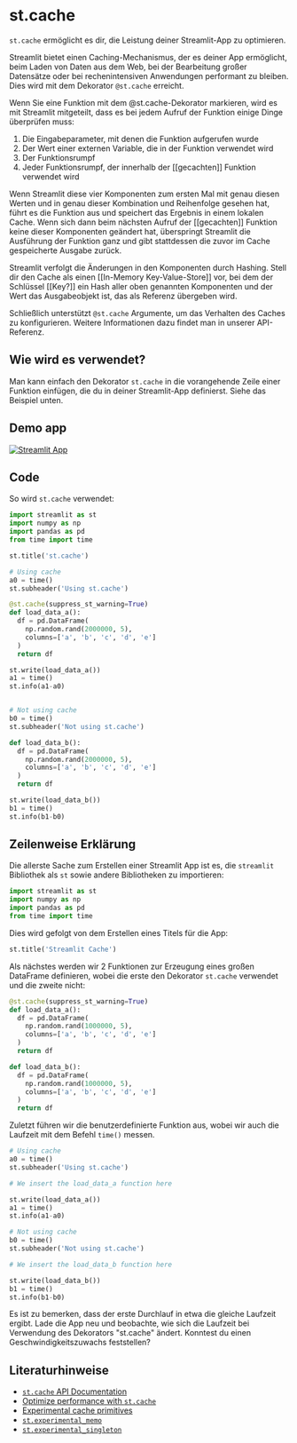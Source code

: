 # st.cache

`st.cache` ermöglicht es dir, die Leistung deiner Streamlit-App zu optimieren.

Streamlit bietet einen Caching-Mechanismus, der es deiner App ermöglicht, beim Laden von Daten aus dem Web, bei der Bearbeitung großer Datensätze oder bei rechenintensiven Anwendungen performant zu bleiben. Dies wird mit dem Dekorator `@st.cache` erreicht.

Wenn Sie eine Funktion mit dem @st.cache-Dekorator markieren, wird es mit Streamlit mitgeteilt, dass es bei jedem Aufruf der Funktion einige Dinge überprüfen muss:

1. Die Eingabeparameter, mit denen die Funktion aufgerufen wurde
2. Der Wert einer externen Variable, die in der Funktion verwendet wird
3. Der Funktionsrumpf
4. Jeder Funktionsrumpf, der innerhalb der [[gecachten]] Funktion verwendet wird

Wenn Streamlit diese vier Komponenten zum ersten Mal mit genau diesen Werten und in genau dieser Kombination und Reihenfolge gesehen hat, führt es die Funktion aus und speichert das Ergebnis in einem lokalen Cache. Wenn sich dann beim nächsten Aufruf der [[gecachten]] Funktion keine dieser Komponenten geändert hat, überspringt Streamlit die Ausführung der Funktion ganz und gibt stattdessen die zuvor im Cache gespeicherte Ausgabe zurück.

Streamlit verfolgt die Änderungen in den Komponenten durch Hashing. Stell dir den Cache als einen [[In-Memory Key-Value-Store]] vor, bei dem der Schlüssel [[Key?]] ein Hash aller oben genannten Komponenten und der Wert das Ausgabeobjekt ist, das als Referenz übergeben wird.

Schließlich unterstützt `@st.cache` Argumente, um das Verhalten des Caches zu konfigurieren. Weitere Informationen dazu findet man in unserer API-Referenz.

## Wie wird es verwendet?

Man kann einfach den Dekorator `st.cache` in die vorangehende Zeile einer Funktion einfügen, die du in deiner Streamlit-App definierst. Siehe das Beispiel unten.

## Demo app

[![Streamlit App](https://static.streamlit.io/badges/streamlit_badge_black_white.svg)](https://share.streamlit.io/dataprofessor/st.cache/)

## Code
So wird `st.cache` verwendet:
```python
import streamlit as st
import numpy as np
import pandas as pd
from time import time

st.title('st.cache')

# Using cache
a0 = time()
st.subheader('Using st.cache')

@st.cache(suppress_st_warning=True)
def load_data_a():
  df = pd.DataFrame(
    np.random.rand(2000000, 5),
    columns=['a', 'b', 'c', 'd', 'e']
  )
  return df

st.write(load_data_a())
a1 = time()
st.info(a1-a0)


# Not using cache
b0 = time()
st.subheader('Not using st.cache')

def load_data_b():
  df = pd.DataFrame(
    np.random.rand(2000000, 5),
    columns=['a', 'b', 'c', 'd', 'e']
  )
  return df

st.write(load_data_b())
b1 = time()
st.info(b1-b0)
```

## Zeilenweise Erklärung
Die allerste Sache zum Erstellen einer Streamlit App ist es, die `streamlit` Bibliothek als `st` sowie andere Bibliotheken zu importieren:
```python
import streamlit as st
import numpy as np
import pandas as pd
from time import time
```

Dies wird gefolgt von dem Erstellen eines Titels für die App:
```python
st.title('Streamlit Cache')
```

Als nächstes werden wir 2 Funktionen zur Erzeugung eines großen DataFrame definieren, wobei die erste den Dekorator `st.cache` verwendet und die zweite nicht:
```python
@st.cache(suppress_st_warning=True)
def load_data_a():
  df = pd.DataFrame(
    np.random.rand(1000000, 5),
    columns=['a', 'b', 'c', 'd', 'e']
  )
  return df

def load_data_b():
  df = pd.DataFrame(
    np.random.rand(1000000, 5),
    columns=['a', 'b', 'c', 'd', 'e']
  )
  return df
```

Zuletzt führen wir die benutzerdefinierte Funktion aus, wobei wir auch die Laufzeit mit dem Befehl `time()` messen.

```python
# Using cache
a0 = time()
st.subheader('Using st.cache')

# We insert the load_data_a function here

st.write(load_data_a())
a1 = time()
st.info(a1-a0)

# Not using cache
b0 = time()
st.subheader('Not using st.cache')

# We insert the load_data_b function here

st.write(load_data_b())
b1 = time()
st.info(b1-b0)
```

Es ist zu bemerken, dass der erste Durchlauf in etwa die gleiche Laufzeit ergibt. Lade die App neu und beobachte, wie sich die Laufzeit bei Verwendung des Dekorators "st.cache" ändert. Konntest du einen Geschwindigkeitszuwachs feststellen?

## Literaturhinweise
- [`st.cache` API Documentation](https://docs.streamlit.io/library/api-reference/performance/st.cache)
- [Optimize performance with `st.cache`](https://docs.streamlit.io/library/advanced-features/caching)
- [Experimental cache primitives](https://docs.streamlit.io/library/advanced-features/experimental-cache-primitives)
- [`st.experimental_memo`](https://docs.streamlit.io/library/api-reference/performance/st.experimental_memo)
- [`st.experimental_singleton`](https://docs.streamlit.io/library/api-reference/performance/st.experimental_singleton)
